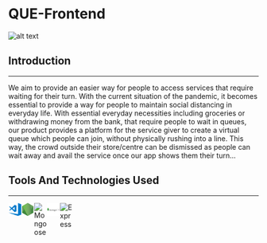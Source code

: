 # QUE-Frontend

![alt text](https://static.toiimg.com/thumb/msid-71966504,width-1200,height-900,resizemode-4/.jpg)

## Introduction
* * *

We aim to provide an easier way for people to access services that require waiting for their turn. With the current situation of the pandemic, it becomes essential to provide a way for people to maintain social distancing in everyday life. With essential everyday necessities including groceries or withdrawing money from the bank, that require people to wait in queues, our product provides a platform for the service giver to create a virtual queue which people can join, without physically rushing into a line. This way, the crowd outside their store/centre can be dismissed as people can wait away and avail the service once our app shows them their turn...


## Tools And Technologies Used
* * *

<img align="left" alt="Visual Studio Code" width="26px" height="26px" src="https://raw.githubusercontent.com/github/explore/80688e429a7d4ef2fca1e82350fe8e3517d3494d/topics/visual-studio-code/visual-studio-code.png" />
<img align="left" alt="Node.js" width="26px" src="https://raw.githubusercontent.com/github/explore/80688e429a7d4ef2fca1e82350fe8e3517d3494d/topics/nodejs/nodejs.png" />
<img align="left" alt="Mongoose" width="26px" src="https://cms-assets.tutsplus.com/uploads/users/34/posts/29527/preview_image/mongoose.jpg" />
<img align="left" alt="MongoDB" width="26px" src="https://raw.githubusercontent.com/github/explore/80688e429a7d4ef2fca1e82350fe8e3517d3494d/topics/mongodb/mongodb.png" />
<img align="left" alt="Express" width="26px" src="https://p7.hiclipart.com/preview/780/57/127/node-js-javascript-database-mongodb-native.jpg" />
